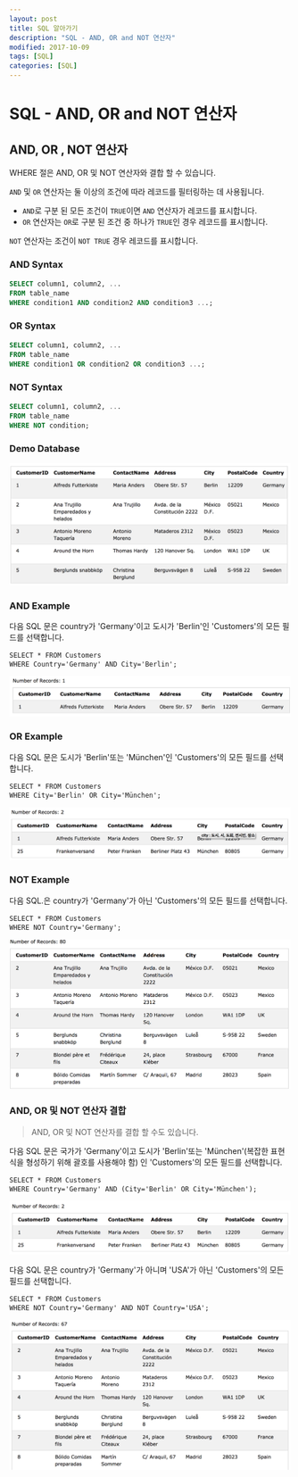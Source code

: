 ```yaml
---
layout: post
title: SQL 알아가기
description: "SQL - AND, OR and NOT 연산자"
modified: 2017-10-09
tags: [SQL]
categories: [SQL]
---
```


# SQL - AND, OR and NOT 연산자

## AND, OR , NOT 연산자

WHERE 절은 AND, OR 및 NOT 연산자와 결합 할 수 있습니다. 

`AND` 및 `OR` 연산자는 둘 이상의 조건에 따라 레코드를 필터링하는 데 사용됩니다.
 - `AND`로 구분 된 모든 조건이 `TRUE`이면 `AND` 연산자가 레코드를 표시합니다. 
 - `OR` 연산자는 `OR`로 구분 된 조건 중 하나가 `TRUE`인 경우 레코드를 표시합니다. 
 
`NOT` 연산자는 조건이 `NOT TRUE` 경우 레코드를 표시합니다.

### AND Syntax

```sql
SELECT column1, column2, ...
FROM table_name
WHERE condition1 AND condition2 AND condition3 ...;
```

### OR Syntax

```sql
SELECT column1, column2, ...
FROM table_name
WHERE condition1 OR condition2 OR condition3 ...;
```

### NOT Syntax

```sql
SELECT column1, column2, ...
FROM table_name
WHERE NOT condition;
```

### Demo Database

![](../images/sql-images/demo-1.png)

### AND Example

다음 SQL 문은 country가 'Germany'이고 도시가 'Berlin'인 'Customers'의 모든 필드를 선택합니다.

```
SELECT * FROM Customers
WHERE Country='Germany' AND City='Berlin';
```
![](../images/sql-images/german.png)

### OR Example

다음 SQL 문은 도시가 'Berlin'또는 'München'인 'Customers'의 모든 필드를 선택합니다.

```
SELECT * FROM Customers
WHERE City='Berlin' OR City='München';
```

![](../images/sql-images/german-mun.png)

### NOT Example

다음 SQL.은 country가 'Germany'가 아닌 'Customers'의 모든 필드를 선택합니다.

```
SELECT * FROM Customers
WHERE NOT Country='Germany';
```
![](../images/sql-images/not%20german.png)

### AND, OR 및 NOT 연산자 결합

> AND, OR 및 NOT 연산자를 결합 할 수도 있습니다. 

다음 SQL 문은 국가가 'Germany'이고 도시가 'Berlin'또는 'München'(복잡한 표현식을 형성하기 위해 괄호를 사용해야 함) 인 'Customers'의 모든 필드를 선택합니다.

```
SELECT * FROM Customers
WHERE Country='Germany' AND (City='Berlin' OR City='München');
```
![](../images/sql-images/combine.png)

다음 SQL 문은 country가 'Germany'가 아니며 'USA'가 아닌 'Customers'의 모든 필드를 선택합니다.

```
SELECT * FROM Customers
WHERE NOT Country='Germany' AND NOT Country='USA';
```
![](../images/sql-images/not%20german%20usa.png)
